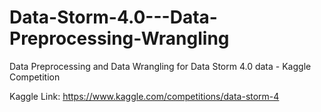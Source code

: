# Data-Storm-4.0---Data-Preprocessing-Wrangling
Data Preprocessing and Data Wrangling for Data Storm 4.0 data - Kaggle Competition

Kaggle Link: https://www.kaggle.com/competitions/data-storm-4

